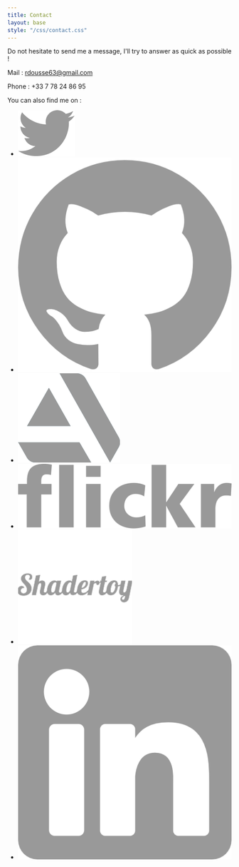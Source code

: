 ```yaml
---
title: Contact
layout: base
style: "/css/contact.css"
---
```

Do not hesitate to send me a message, I'll try to answer as quick as possible !

Mail : rdousse63@gmail.com

Phone : +33 7 78 24 86 95

You can also find me on :

- [![](/img/twitter.png)](https://twitter.com/rodousse)
- [![](/img/github.png)](https://github.com/Rodousse)
- [![](/img/artstation.png)](https://rodousse.artstation.com/)
- [![](/img/flickr.png)](https://www.flickr.com/photos/193530008@N02/)
- [![](/img/shadertoy.png)](https://www.shadertoy.com/user/rodousse)
- [![](/img/linkedin.png)](https://www.linkedin.com/in/robin-dousse-8698b9bb/")
